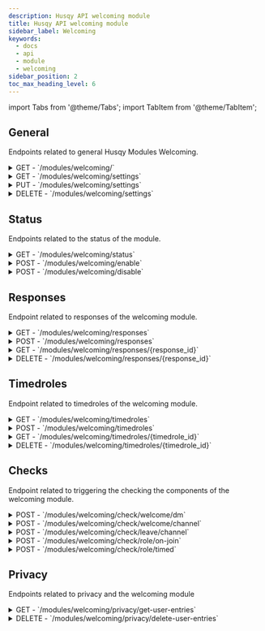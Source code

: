 ```yaml
---
description: Husqy API welcoming module
title: Husqy API welcoming module
sidebar_label: Welcoming
keywords:
  - docs
  - api
  - module
  - welcoming
sidebar_position: 2
toc_max_heading_level: 6
---
```


import Tabs from '@theme/Tabs';
import TabItem from '@theme/TabItem';

## General

Endpoints related to general Husqy Modules Welcoming.

<details>
  <summary>GET - `/modules/welcoming/`</summary>

Home endpoint for the module welcoming Husqy API.

<Tabs>
  <TabItem value="parameters" label="Paramters" default>
This endpoint does not have any parameters.
  </TabItem>
  <TabItem value="success-response" label="Success response">
```
{
  "data": {
    "message": "string"
  }
}
```
  </TabItem>
  <TabItem value="examples" label="Examples">
    - Get the home message: `https://api.husqy.xyz/v1/modules/welcoming`
  </TabItem>
</Tabs>

</details>

<details>
  <summary>GET - `/modules/welcoming/settings`</summary>

This endpoints returns the settings of welcoming module.

<Tabs>
  <TabItem value="parameters" label="Paramters" default>
| field | required | type | description |
| ----- | -------- | ---- | ----------- |
| guild_id | yes | `integer` | The ID of the guild to fetch information for |
  </TabItem>
  <TabItem value="success-response" label="Success response">
```
{
  "data": {
    "settings": {
      "id": 0,
      "guild_id": "string",
      "welcome_messages_dm_enabled": false,
      "welcome_messages_enabled": false,
      "welcome_messages_randomized": false,
      "welcome_messages_channel": "string",
      "leave_messages_enabled": false,
      "leave_messages_randomized": false,
      "leave_messages_channel": "string",
      "autorole_enabled": false,
      "autorole_role_ids": "string",
      "timedroles_enabled": false,
      "welcome_messages_dm_randomized": false,
      "welcome_message_dm_response_id": "string",
      "welcome_message_response_id": "string",
      "leave_message_response_id": "string"
    }
  }
}
```
  </TabItem>
  <TabItem value="examples" label="Examples">
    - Get the module welcoming settings of a server: `https://api.husqy.xyz/v1/modules/welcoming/settings?guild_id={guild_id}`
  </TabItem>
</Tabs>

</details>

<details>
  <summary>PUT - `/modules/welcoming/settings`</summary>

This endpoints updates the settings of welcoming module.

<Tabs>
  <TabItem value="parameters" label="Paramters" default>
| field | required | type | description |
| ----- | -------- | ---- | ----------- |
| guild_id | yes | `integer` | The ID of the guild to update the information for |
| welcome_messages_dm_enabled | no | `boolean` | The status of the DM welcome component |
| welcome_messages_dm_randomized | no | `boolean` | If responses of the DM welcome component are randomized |
| welcome_messages_dm_randomized | no | `boolean` | If responses of the DM welcome component are randomized |
| welcome_message_dm_response_id | no | `string` | The ID of the response to send when the DM welcome message are not randomized |
| welcome_messages_randomized | no | `boolean` | If responses of the Channel welcome component are randomized |
| welcome_messages_channel | no | `integer` | The ID of the channel where messages of the Channel welcome will be send |
| welcome_message_response_id | no | `string` | The ID of the response to send when the Channel welcome message are not randomized |
| leave_messages_enabled | no | `boolean` | The status of the Channel leave component |
| leave_messages_randomized | no | `boolean` | If responses of the Channel leave component are randomized |
| leave_messages_channel | no | `integer` | The ID of the channel where messages of the Channel leave will be send |
| leave_message_response_id | no | `string` | The ID of the response to send when the Channel leave message are not randomized |
| autorole_role_ids | no | `list` | A list of role IDs to automatically give to the user who joins the server |
| autorole_enabled | no | `boolean` | The status of the autorole component |
| timedroles_enabled | no | `boolean` | The status of the timedrole component |
</TabItem>
<TabItem value="success-response" label="Success response">

```
{
  "data": {
    "settings": {
      "id": 0,
      "guild_id": "string",
      "welcome_messages_dm_enabled": false,
      "welcome_messages_enabled": false,
      "welcome_messages_randomized": false,
      "welcome_messages_channel": "string",
      "leave_messages_enabled": false,
      "leave_messages_randomized": false,
      "leave_messages_channel": "string",
      "autorole_enabled": false,
      "autorole_role_ids": "string",
      "timedroles_enabled": false,
      "welcome_messages_dm_randomized": false,
      "welcome_message_dm_response_id": "string",
      "welcome_message_response_id": "string",
      "leave_message_response_id": "string"
    }
  }
}
```

  </TabItem>
  <TabItem value="examples" label="Examples">
    - Change one of the module welcoming settings of a server: `https://api.husqy.xyz/v1/modules/welcoming/settings`:
    ```
    {
      "guild_id": {guild_id},
      "timedroles_enabled": {new_timedroles_enabled}
    }
    ```
    - Change multiple of the module welcoming settings of a server: `https://api.husqy.xyz/v1/modules/welcoming/settings`:
    ```
    {
      "guild_id": {guild_id},
      "welcome_messages_dm_enabled": {new_welcome_messages_dm_enabled},
      "welcome_messages_dm_randomized": {new_welcome_messages_dm_randomized},
      "welcome_messages_dm_response_id": {new_welcome_messages_dm_response_id}
    }
    ```
  </TabItem>
</Tabs>

</details>

<details>
  <summary>DELETE - `/modules/welcoming/settings`</summary>

This endpoints deletes the settings of welcoming module.

<Tabs>
  <TabItem value="parameters" label="Paramters" default>
| field | required | type | description |
| ----- | -------- | ---- | ----------- |
| guild_id | yes | `integer` | The ID of the guild to delete the information for |
</TabItem>
<TabItem value="success-response" label="Success response">

```
{
  "data": {
    "settings": {
      "id": 0,
      "guild_id": "string",
      "welcome_messages_dm_enabled": false,
      "welcome_messages_enabled": false,
      "welcome_messages_randomized": false,
      "welcome_messages_channel": "string",
      "leave_messages_enabled": false,
      "leave_messages_randomized": false,
      "leave_messages_channel": "string",
      "autorole_enabled": false,
      "autorole_role_ids": "string",
      "timedroles_enabled": false,
      "welcome_messages_dm_randomized": false,
      "welcome_message_dm_response_id": "string",
      "welcome_message_response_id": "string",
      "leave_message_response_id": "string"
    },
    "responses": [
      {
        "id": 0,
        "guild_id": "string",
        "response_id": "string",
        "response_type": 0,
        "is_embed": false,
        "content": "string"
      }
    ],
    "timedroles": [
      {
        "id": 0,
        "guild_id": "string",
        "timedrole_id": "string",
        "role_id": "string",
        "add_after": 0
      }
    ]
  }
}
```

  </TabItem>
  <TabItem value="examples" label="Examples">
    - Delete the module welcoming settings of a server: `https://api.husqy.xyz/v1/modules/welcoming/settings`:
    ```
    {
      "guild_id": {guild_id}
    }
    ```
  </TabItem>
</Tabs>

</details>

## Status

Endpoints related to the status of the module.

<details>
  <summary>GET - `/modules/welcoming/status`</summary>

This endpoints returns the status of the welcoming module.

<Tabs>
  <TabItem value="parameters" label="Paramters" default>
| field | required | type | description |
| ----- | -------- | ---- | ----------- |
| guild_id | yes | `integer` | The ID of the guild to get the information for |
  </TabItem>
  <TabItem value="success-response" label="Success response">
```
{
  "data": {
    "status": true
  }
}
```
  </TabItem>
  <TabItem value="examples" label="Examples">
    - Get the status: `https://api.husqy.xyz/v1/modules/welcoming/status`
  </TabItem>
</Tabs>

</details>

<details>
  <summary>POST - `/modules/welcoming/enable`</summary>

This endpoints enables the welcoming module.

<Tabs>
  <TabItem value="parameters" label="Paramters" default>
| field | required | type | description |
| ----- | -------- | ---- | ----------- |
| guild_id | yes | `integer` | The ID of the guild to enable the module for |
  </TabItem>
  <TabItem value="success-response" label="Success response">
```
{
  "data": {
    "settings": {
      "id": 0,
      "guild_id": "string",
      "welcome_messages_dm_enabled": false,
      "welcome_messages_enabled": false,
      "welcome_messages_randomized": false,
      "welcome_messages_channel": "string",
      "leave_messages_enabled": false,
      "leave_messages_randomized": false,
      "leave_messages_channel": "string",
      "autorole_enabled": false,
      "autorole_role_ids": "string",
      "timedroles_enabled": false,
      "welcome_messages_dm_randomized": false,
      "welcome_message_dm_response_id": "string",
      "welcome_message_response_id": "string",
      "leave_message_response_id": "string"
    }
  }
}
```
  </TabItem>
  <TabItem value="examples" label="Examples">
    - Enable the module: `https://api.husqy.xyz/v1/modules/welcoming/enable`:
    ```
    {
      "guild_id": {guild_id}
    }
    ```
  </TabItem>
</Tabs>

</details>

<details>
  <summary>POST - `/modules/welcoming/disable`</summary>

This endpoints disables the welcoming module.

<Tabs>
  <TabItem value="parameters" label="Paramters" default>
| field | required | type | description |
| ----- | -------- | ---- | ----------- |
| guild_id | yes | `integer` | The ID of the guild to disable the module for |
  </TabItem>
  <TabItem value="success-response" label="Success response">
```
{
  "data": {
    "settings": {
      "id": 0,
      "guild_id": "string",
      "welcome_messages_dm_enabled": false,
      "welcome_messages_enabled": false,
      "welcome_messages_randomized": false,
      "welcome_messages_channel": "string",
      "leave_messages_enabled": false,
      "leave_messages_randomized": false,
      "leave_messages_channel": "string",
      "autorole_enabled": false,
      "autorole_role_ids": "string",
      "timedroles_enabled": false,
      "welcome_messages_dm_randomized": false,
      "welcome_message_dm_response_id": "string",
      "welcome_message_response_id": "string",
      "leave_message_response_id": "string"
    },
    "responses": [
      {
        "id": 0,
        "guild_id": "string",
        "response_id": "string",
        "response_type": 0,
        "is_embed": false,
        "content": "string"
      }
    ],
    "timedroles": [
      {
        "id": 0,
        "guild_id": "string",
        "timedrole_id": "string",
        "role_id": "string",
        "add_after": 0
      }
    ]
  }
}
```
  </TabItem>
  <TabItem value="examples" label="Examples">
    - Disable the module: `https://api.husqy.xyz/v1/modules/welcoming/disable`:
    ```
    {
      "guild_id": {guild_id}
    }
    ```
  </TabItem>
</Tabs>

</details>

## Responses

Endpoint related to responses of the welcoming module.

<details>
  <summary>GET - `/modules/welcoming/responses`</summary>

This endpoints gets the responses of the welcoming module.

<Tabs>
  <TabItem value="parameters" label="Paramters" default>
| field | required | type | description |
| ----- | -------- | ---- | ----------- |
| guild_id | yes | `integer` | The ID of the guild to disable the module for |
| response_type | no | `integer` | The response type to get (1 = DM welcome messages, 2 = Channel welcome messages, 3 = Leave channel messages) |
  </TabItem>
  <TabItem value="success-response" label="Success response">
```
{
  "data": {
    "responses": [
      {
        "id": 0,
        "guild_id": "string",
        "response_id": "string",
        "response_type": 0,
        "is_embed": false,
        "content": "string"
      }
    ]
  }
}
```
  </TabItem>
  <TabItem value="examples" label="Examples">
    - Get all responses: `https://api.husqy.xyz/v1/modules/welcoming/responses?guild_id={guild_id}`:
    - Get all responses of response type 2: `https://api.husqy.xyz/v1/modules/welcoming/responses?guild_id={guild_id}&response_type=2`:
  </TabItem>
</Tabs>

</details>

<details>
  <summary>POST - `/modules/welcoming/responses`</summary>

This endpoint creates a new response for the welcoming module.

<Tabs>
  <TabItem value="parameters" label="Paramters" default>
| field | required | type | description |
| ----- | -------- | ---- | ----------- |
| guild_id | yes | `integer` | The ID of the guild to add the response for |
| response_type | yes | `integer` | The type of the response (1 = DM welcome messages, 2 = Channel welcome messages, 3 = Leave channel messages) |
| is_embed | yes | `boolean` | If the content is a Husqy embed config |
| content | yes | `string` | The content of the response (can be Husqy embed config) |
</TabItem>
<TabItem value="success-response" label="Success response">

```
{
  "data": {
    "response": {
      "id": 0,
      "guild_id": "string",
      "response_id": "string",
      "response_type": 0,
      "is_embed": false,
      "content": "string"
    }
  }
}
```

  </TabItem>
  <TabItem value="examples" label="Examples">
    - Create a new response: `https://api.husqy.xyz/v1/modules/welcoming/responses`:
    ```
    {
      "guild_id": {guild_id},
      "response_type": {response_type},
      "is_embed": {is_embed},
      "content": "{content}"
    }
    ```
  </TabItem>
</Tabs>

</details>

<details>
  <summary>GET - `/modules/welcoming/responses/{response_id}`</summary>

This endpoints gets the specified response of the welcoming module.

<Tabs>
  <TabItem value="parameters" label="Paramters" default>
| field | required | type | description |
| ----- | -------- | ---- | ----------- |
| guild_id | yes | `integer` | The ID of the guild to get the response in |
  </TabItem>
  <TabItem value="success-response" label="Success response">
```
{
  "data": {
    "response": {
      "id": 0,
      "guild_id": "string",
      "response_id": "string",
      "response_type": 0,
      "is_embed": false,
      "content": "string"
    }
  }
}
```
  </TabItem>
  <TabItem value="examples" label="Examples">
    - Get the responses: `https://api.husqy.xyz/v1/modules/welcoming/responses/{response_id}?guild_id={guild_id}`:
  </TabItem>
</Tabs>

</details>

<details>
  <summary>DELETE - `/modules/welcoming/responses/{response_id}`</summary>

This endpoint deletes the specified response for the welcoming module.

<Tabs>
  <TabItem value="parameters" label="Paramters" default>
| field | required | type | description |
| ----- | -------- | ---- | ----------- |
| guild_id | yes | `integer` | The ID of the guild to delete the response for |
</TabItem>
<TabItem value="success-response" label="Success response">

```
{
  "data": {
    "response": {
      "id": 0,
      "guild_id": "string",
      "response_id": "string",
      "response_type": 0,
      "is_embed": false,
      "content": "string"
    }
  }
}
```

  </TabItem>
  <TabItem value="examples" label="Examples">
    - Delete a response: `https://api.husqy.xyz/v1/modules/welcoming/responses/{response_id}`:
    ```
    {
      "guild_id": {guild_id},
    }
    ```
  </TabItem>
</Tabs>

</details>

## Timedroles

Endpoint related to timedroles of the welcoming module.

<details>
  <summary>GET - `/modules/welcoming/timedroles`</summary>

This endpoints gets the timedroles of the welcoming module.

<Tabs>
  <TabItem value="parameters" label="Paramters" default>
| field | required | type | description |
| ----- | -------- | ---- | ----------- |
| guild_id | yes | `integer` | The ID of the guild to get the timedrole for |
  </TabItem>
  <TabItem value="success-response" label="Success response">
```
{
  "data": {
    "timedroles": [
      {
        "id": 0,
        "guild_id": "string",
        "timedrole_id": "string",
        "role_id": "string",
        "add_after": 0
      }
    ]
  }
}
```
  </TabItem>
  <TabItem value="examples" label="Examples">
    - Get timedroles: `https://api.husqy.xyz/v1/modules/welcoming/timedroles?guild_id={guild_id}`:
  </TabItem>
</Tabs>

</details>

<details>
  <summary>POST - `/modules/welcoming/timedroles`</summary>

This endpoint creates a new timedrole for the welcoming module.

<Tabs>
  <TabItem value="parameters" label="Paramters" default>
| field | required | type | description |
| ----- | -------- | ---- | ----------- |
| guild_id | yes | `integer` | The ID of the guild to add the response for |
| role_id | yes | `integer` | The ID of the role to add to the member |
| add_after | yes | `integer` | The duration in seconds a user must be in a server to get the role |
</TabItem>
<TabItem value="success-response" label="Success response">

```
{
  "data": {
    "timedrole": {
      "id": 0,
      "guild_id": "string",
      "timedrole_id": "string",
      "role_id": "string",
      "add_after": 0
    }
  }
}
```

  </TabItem>
  <TabItem value="examples" label="Examples">
    - Create a new timedrole: `https://api.husqy.xyz/v1/modules/welcoming/timedroles`:
    ```
    {
      "guild_id": {guild_id},
      "role_id": {role_id},
      "add_after": {add_after},
    }
    ```
  </TabItem>
</Tabs>

</details>

<details>
  <summary>GET - `/modules/welcoming/timedroles/{timedrole_id}`</summary>

This endpoints gets the specified timedrole of the welcoming module.

<Tabs>
  <TabItem value="parameters" label="Paramters" default>
| field | required | type | description |
| ----- | -------- | ---- | ----------- |
| guild_id | yes | `integer` | The ID of the guild to get the timedrole in |
  </TabItem>
  <TabItem value="success-response" label="Success response">
```
{
  "data": {
    "timedrole": {
      "id": 0,
      "guild_id": "string",
      "timedrole_id": "string",
      "role_id": "string",
      "add_after": 0
    }
  }
}
```
  </TabItem>
  <TabItem value="examples" label="Examples">
    - Get the timedroles: `https://api.husqy.xyz/v1/modules/welcoming/timedroles/{timedrole_id}?guild_id={guild_id}`:
  </TabItem>
</Tabs>

</details>

<details>
  <summary>DELETE - `/modules/welcoming/timedroles/{timedrole_id}`</summary>

This endpoint deletes the specified timedrole for the welcoming module.

<Tabs>
  <TabItem value="parameters" label="Paramters" default>
| field | required | type | description |
| ----- | -------- | ---- | ----------- |
| guild_id | yes | `integer` | The ID of the guild to delete the timedrole for |
</TabItem>
<TabItem value="success-response" label="Success response">

```
{
  "data": {
    "timedrole": {
      "id": 0,
      "guild_id": "string",
      "timedrole_id": "string",
      "role_id": "string",
      "add_after": 0
    }
  }
}
```

  </TabItem>
  <TabItem value="examples" label="Examples">
    - Delete a timedrole: `https://api.husqy.xyz/v1/modules/welcoming/timedroles/{timedrole_id}`:
    ```
    {
      "guild_id": {guild_id},
    }
    ```
  </TabItem>
</Tabs>

</details>

## Checks

Endpoint related to triggering the checking the components of the welcoming module.

<details>
  <summary>POST - `/modules/welcoming/check/welcome/dm`</summary>

:::danger

Do not use this endpoint yourself! Messages will be send by Husqy when needed.

:::

This endpoint checks the member join event to validate the sending of a response to the members DM.

<Tabs>
  <TabItem value="parameters" label="Paramters" default>
| field | required | type | description |
| ----- | -------- | ---- | ----------- |
| guild_id | yes | `integer` | The ID of the guild to check the event in |
</TabItem>
<TabItem value="success-response" label="Success response">

```
{
  "data": {
    "message": "string"
  }
}
```

  </TabItem>
  <TabItem value="examples" label="Examples">
    No examples provided. Do not use this endpoint yourself!
  </TabItem>
</Tabs>

</details>

<details>
  <summary>POST - `/modules/welcoming/check/welcome/channel`</summary>

:::danger

Do not use this endpoint yourself! Messages will be send by Husqy when needed.

:::

This endpoint checks the member join event to validate the sending of a response to the welcome channel.

<Tabs>
  <TabItem value="parameters" label="Paramters" default>
| field | required | type | description |
| ----- | -------- | ---- | ----------- |
| guild_id | yes | `integer` | The ID of the guild to check the event in |
</TabItem>
<TabItem value="success-response" label="Success response">

```
{
  "data": {
    "message": "string"
  }
}
```

  </TabItem>
  <TabItem value="examples" label="Examples">
    No examples provided. Do not use this endpoint yourself!
  </TabItem>
</Tabs>

</details>

<details>
  <summary>POST - `/modules/welcoming/check/leave/channel`</summary>

:::danger

Do not use this endpoint yourself! Messages will be send by Husqy when needed.

:::

This endpoint checks the member leave event to validate the sending of a response to the leave channel.

<Tabs>
  <TabItem value="parameters" label="Paramters" default>
| field | required | type | description |
| ----- | -------- | ---- | ----------- |
| guild_id | yes | `integer` | The ID of the guild to check the event in |
</TabItem>
<TabItem value="success-response" label="Success response">

```
{
  "data": {
    "message": "string"
  }
}
```

  </TabItem>
  <TabItem value="examples" label="Examples">
    No examples provided. Do not use this endpoint yourself!
  </TabItem>
</Tabs>

</details>

<details>
  <summary>POST - `/modules/welcoming/check/role/on-join`</summary>

:::danger

Do not use this endpoint yourself! Roles will be added by Husqy when needed.

:::

This endpoint checks the member join event to validate if a role must be added.

<Tabs>
  <TabItem value="parameters" label="Paramters" default>
| field | required | type | description |
| ----- | -------- | ---- | ----------- |
| guild_id | yes | `integer` | The ID of the guild to check the event in |
</TabItem>
<TabItem value="success-response" label="Success response">

```
{
  "data": {
    "message": "string"
  }
}
```

  </TabItem>
  <TabItem value="examples" label="Examples">
    No examples provided. Do not use this endpoint yourself!
  </TabItem>
</Tabs>

</details>

<details>
  <summary>POST - `/modules/welcoming/check/role/timed`</summary>

:::danger

Do not use this endpoint yourself! Roles will be added by Husqy when needed.

:::

This endpoint checks if members need to get a configured timedrole.

<Tabs>
  <TabItem value="parameters" label="Paramters" default>
| field | required | type | description |
| ----- | -------- | ---- | ----------- |
| guild_id | yes | `integer` | The ID of the guild to check the event in |
</TabItem>
<TabItem value="success-response" label="Success response">

```
{
  "data": {
    "message": "string"
  }
}
```

  </TabItem>
  <TabItem value="examples" label="Examples">
    No examples provided. Do not use this endpoint yourself!
  </TabItem>
</Tabs>

</details>

## Privacy

Endpoints related to privacy and the welcoming module

<details>
  <summary>GET - `/modules/welcoming/privacy/get-user-entries`</summary>

:::danger

Do not use this endpoint yourself! This endpoint will be used by Husqy's Privacy configurator (`/privacy`) command.

:::

Endpoint to get the amount of references to your user in other parts of Husqy.

<Tabs>
  <TabItem value="parameters" label="Paramters" default>
| field | required | type | description |
| ----- | -------- | ---- | ----------- |
| guild_id | yes | `integer` | The ID of the guild to check the user for |
| privacy_member_id | yes | `integer` | The ID of the user to check |
  </TabItem>
  <TabItem value="success-response" label="Success response">
```
{
  "data": {
    "username": 0,
    "display_name": 0,
    "global_name": 0,
    "nickname": 0,
    "id": 0
  }
}
```
  </TabItem>
  <TabItem value="examples" label="Examples">
    No examples provided. Do not use this endpoint yourself!
  </TabItem>
</Tabs>

</details>

<details>
  <summary>DELETE - `/modules/welcoming/privacy/delete-user-entries`</summary>

:::danger

Do not use this endpoint yourself! This endpoint will be used by Husqy's Privacy configurator (`/privacy`) command.

:::

Endpoint to delete the references to your user in other parts of Husqy.

<Tabs>
  <TabItem value="parameters" label="Paramters" default>
| field | required | type | description |
| ----- | -------- | ---- | ----------- |
| guild_id | yes | `integer` | The ID of the guild to check the user for |
| privacy_member_id | yes | `integer` | The ID of the user to check |
  </TabItem>
  <TabItem value="success-response" label="Success response">
```
{
  "data": {
    "message": "string"
  }
}
```
  </TabItem>
  <TabItem value="examples" label="Examples">
    No examples provided. Do not use this endpoint yourself!
  </TabItem>
</Tabs>

</details>

